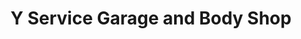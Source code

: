 ---
title: "Y Service Garage and Body Shop"
url: /panaca/y-service-garage-and-body-shop/
shop: Autowerkstatt
---